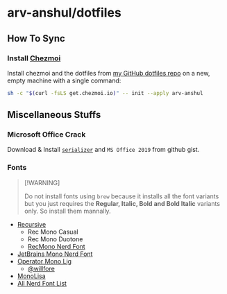 # arv-anshul/dotfiles

## How To Sync

### Install [Chezmoi](https://www.chezmoi.io/)

Install chezmoi and the dotfiles from [my GitHub dotfiles repo](https://github.com/arv-anshul/dotfiles) on a new, empty
machine with a single command:

```bash
sh -c "$(curl -fsLS get.chezmoi.io)" -- init --apply arv-anshul
```

## Miscellaneous Stuffs

### Microsoft Office Crack

Download & Install [`serializer`](https://gist.github.com/zthxxx/9ddc171d00df98cbf8b4b0d8469ce90a) and `MS Office 2019`
from github gist.

### Fonts

> \[!WARNING\]
>
> Do not install fonts using `brew` because it installs all the font variants but you just requires the **Regular,
> Italic, Bold and Bold Italic** variants only. So install them mannally.

- [Recursive](https://github.com/arrowtype/recursive/releases/download/v1.085/ArrowType-Recursive-1.085.zip)
  - Rec Mono Casual
  - Rec Mono Duotone
  - [RecMono Nerd Font](https://github.com/ryanoasis/nerd-fonts/releases/download/v3.2.1/Recursive.zip)
- [JetBrains Mono Nerd Font](https://github.com/ryanoasis/nerd-fonts/releases/download/v3.2.1/JetBrainsMono.zip)
- [Operator Mono Lig](https://github.com/arv-anshul/dotfiles/tree/main/Fonts/OperatorMonoLig)
  - [@willfore](https://github.com/willfore/vscode_operator_mono_lig.git)
- [MonoLisa](others/fonts/MonoLisa)
- [All Nerd Font List](https://www.nerdfonts.com/font-downloads)
